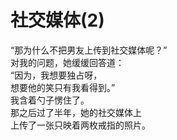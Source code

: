 # 社交媒体(2)

“那为什么不把男友上传到社交媒体呢？”\
对我的问题，她缓缓回答道：\
“因为，我想要独占呀，\
想要他的笑只有我看得到。”\
我含着勺子愣住了。\
那之后过了半年，她的社交媒体上\
上传了一张只映着两枚戒指的照片。
